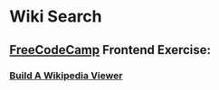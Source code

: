Wiki Search
============

## [FreeCodeCamp](https://www.freecodecamp.com/) Frontend Exercise:

### [Build A Wikipedia Viewer](https://www.freecodecamp.com/challenges/build-a-wikipedia-viewer)


